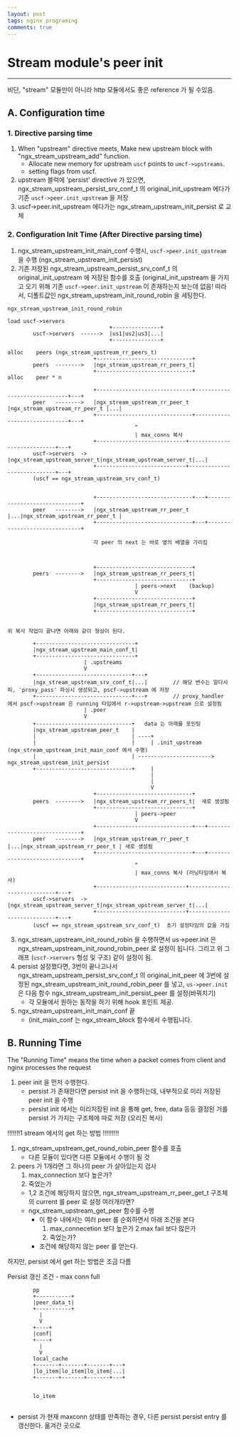 ```yaml
---
layout: post
tags: nginx programing
comments: true
---
```


# Stream module's peer init

---

비단, "stream" 모듈만이 아니라 http 모듈에서도 좋은 reference 가 될 수있음.

## A. Configuration time

### 1. Directive parsing time

1. When "upstream" directive meets, Make new upstream block with "ngx_stream_upstream_add" function.
	- Allocate new memory for upstream `uscf` points to `umcf->upstreams`.
	- setting flags from uscf.
2. upstream 블럭에 'persist' directive 가 있으면, ngx_stream_upstream_persist_srv_conf_t 의 original_init_upstream
   에다가 기존 `uscf->peer.init_upstream` 을 저장
3. uscf->peer.init_upstream 에다가는 ngx_stream_upstream_init_persist 로 교체


### 2. Configuration Init Time (After Directive parsing time)

1. ngx_stream_upstream_init_main_conf 수행시, `uscf->peer.init_upstream` 을 수행 (ngx_stream_upstream_init_persist)
2. 기존 저장된 ngx_stream_upstream_persist_srv_conf_t 의 original_init_upstream 에 저장된 함수를 호출
   (original_init_upstream 을 가지고 오기 위해 기존 `uscf->peer.init_upstream` 이 존재하는지 보는데 없음!
	따라서, 디폴트값인 ngx_stream_upstream_init_round_robin 을 세팅한다.

```
ngx_stream_upstream_init_round_robin

load uscf->servers
                                +---------------+
        uscf->servers  ------>  |us1|us2|us3|...|
                                +---------------+

alloc    peers (ngx_stream_upstream_rr_peers_t)
                           +------------------------------+
        peers  -------->   |ngx_stream_upstream_rr_peers_t|
                           +------------------------------+
alloc    peer * n

                           +------------------------------+------------------------------+---+
        peer   -------->   |ngx_stream_upstream_rr_peer_t |ngx_stream_upstream_rr_peer_t |...|
                           +------------------------------+------------------------------+---+
                                        ^
                                        | max_conns 복사
                           +----------------------------+----------------------------+---+
        uscf->servers  ->  |ngx_stream_upstream_server_t|ngx_stream_upstream_server_t|...|
                           +----------------------------+----------------------------+---+
        (uscf == ngx_stream_upstream_srv_conf_t)


                           +------------------------------+---+------------------------------+
        peer   -------->   |ngx_stream_upstream_rr_peer_t |...|ngx_stream_upstream_rr_peer_t |
                           +------------------------------+---+------------------------------+

                           각 peer 의 next 는 바로 옆의 배열을 가리킴



                           +------------------------------+
        peers  -------->   |ngx_stream_upstream_rr_peers_t|
                           +------------------------------+
                                        | peers->next    (backup)
                                        V
                           +------------------------------+
                           |ngx_stream_upstream_rr_peers_t|
                           +------------------------------+


위 복사 작업이 끝나면 아래와 같이 형상이 된다.

        +-------------------------------+
        |ngx_stream_upstream_main_conf_t|
        +-------------------------------+
                        | .upstreams
                        V
        +------------------------------+---+
        |ngx_stream_upstream_srv_conf_t|...|        // 해당 변수는 알다시피, 'proxy_pass' 파싱시 생성되고, pscf->upstream 에 저장
        +------------------------------+---+        // proxy_handler 에서 pscf->upstream 은 running 타임에서 r->upstream->upstream 으로 설정됨
                        | .peer
                        V
        +------------------------------+   data 는 아래를 포인팅
        |ngx_stream_upstream_peer_t    |
        |                              | ----+
        |                              |     | .init_upstream  (ngx_stream_upstream_init_main_conf 에서 수행)
        |                              | -----------------------> ngx_stream_upstream_init_persist
        +------------------------------+     |
                                             |
                                             |    
                                             V
                           +------------------------------+
        peers  -------->   |ngx_stream_upstream_rr_peers_t|  새로 생성됨
                           +------------------------------+
                                        | peers->peer
                                        V
                           +------------------------------+---+------------------------------+
        peer   -------->   |ngx_stream_upstream_rr_peer_t |...|ngx_stream_upstream_rr_peer_t | 새로 생성됨
                           +------------------------------+---+------------------------------+
                                        ^
                                        | max_conns 복사 (러닝타임에서 복사)
                           +----------------------------+----------------------------+---+
        uscf->servers  ->  |ngx_stream_upstream_server_t|ngx_stream_upstream_server_t|...|
                           +----------------------------+----------------------------+---+
        (uscf == ngx_stream_upstream_srv_conf_t)  초기 설정타임의 값을 가짐

```

3. ngx_stream_upstream_init_round_robin 을 수행하면서 us->peer.init 은 ngx_stream_upstream_init_round_robin_peer
   로 설정이 됩니다. 그리고 위 그래프 (`uscf->servers` 형성 및 구조) 같이 설정이 됨.
4. persist 설정했다면, 3번이 끝나고나서 ngx_stream_upstream_persist_srv_conf_t 의 original_init_peer 에 
   3번에 설정된 ngx_stream_upstream_init_round_robin_peer 를 넣고, `us->peer.init` 은 다음 함수
   ngx_stream_upstream_init_persist_peer 를 설정(바꿔치기)
    - 각 모듈에서 원하는 동작을 하기 위해 hook 포인트 제공.
5. ngx_stream_upstream_init_main_conf 끝
	- (init_main_conf 는 ngx_stream_block 함수에서 수행됩니다.


## B. Running Time

The "Running Time" means the time when a packet comes from client and nginx processes the request

1. peer init 을 먼저 수행한다.
	- persist 가 존재한다면 persist init 을 수행하는데, 내부적으로 미리 저장된 peer init 을 수행
	- persist init 에서는 미리저장된 init 을 통해 get, free, data 등등 결정된 거를 persist 가 가지는 구조체에
	  따로 저장 (오리진 복사)


!!!!!!!1 stream 에서의 get 하는 방법 !!!!!!!!!

1. ngx_stream_upstream_get_round_robin_peer 함수를 호출
	- 다른 모듈이 있다면 다른 모듈에서 수행이 될 것
2. peers 가 1개라면 그 하나의 peer 가 살아있는지 검사
	1. max_connection 보다 높은가?
	2. 죽었는가 
	- 1,2 조건에 해당하지 않으면,  ngx_stream_upstream_rr_peer_get_t 구조체의 current 를 peer 로 설정
   여러개라면?
    - ngx_stream_upstream_get_peer 함수를 수행
		- 이 함수 내에서는 여러 peer 를 순회하면서 아래 조건을 본다
			1. max_connecetion 보다 높은가
			2.max fail 보다 많은가
			3. 죽었는가?
		- 조건에 해당하지 않는 peer 를 얻는다.


하지만, persist 에서 get 하는 방법은 조금 다름

Persist 갱신 조건
	- max conn full

```
		pp
		+-----------+
		|peer_data_t|
		+-----------+
		  |
		  V
		+----+
		|conf|
		+----+
		  |
		  V
		local_cache
		+-------+-------+-------+---+
		|lo_item|lo_item|lo_item|...|
		+-------+-------+-------+---+


		lo_item
		
```

- persist 가 현재 maxconn 상태를 만족하는 경우, 다른 persist persist entry 를 갱신한다. 옮겨간 곳으로
